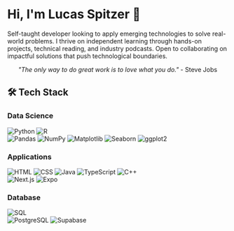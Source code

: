 # Hi, I'm Lucas Spitzer 👋

Self-taught developer looking to apply emerging technologies to solve real-world problems. I thrive on independent learning through hands-on projects, technical reading, and industry podcasts. Open to collaborating on impactful solutions that push technological boundaries.

<div align="center">
  
*"The only way to do great work is to love what you do."* - Steve Jobs

</div>

## 🛠️ Tech Stack

### Data Science
![Python](https://img.shields.io/badge/Python-306998?style=flat&logo=python&logoColor=FFD43B)
![R](https://img.shields.io/badge/R-276DC3?style=flat&logo=r&logoColor=white)
<br>
![Pandas](https://img.shields.io/badge/Pandas-150458?style=flat&logo=pandas&logoColor=white)
![NumPy](https://img.shields.io/badge/NumPy-013243?style=flat&logo=numpy&logoColor=white)
![Matplotlib](https://img.shields.io/badge/Matplotlib-11557C?style=flat&logo=python&logoColor=white)
![Seaborn](https://img.shields.io/badge/Seaborn-4B8BBE?style=flat&logo=python&logoColor=white)
![ggplot2](https://img.shields.io/badge/ggplot2-276DC3?style=flat&logo=r&logoColor=white)

### Applications
![HTML](https://img.shields.io/badge/HTML5-E34F26?style=flat&logo=html5&logoColor=white)
![CSS](https://img.shields.io/badge/CSS3-1572B6?style=flat&logo=css&logoColor=white)
![Java](https://img.shields.io/badge/Java-ED8B00?style=flat&logo=openjdk&logoColor=white)
![TypeScript](https://img.shields.io/badge/TypeScript-007ACC?style=flat&logo=typescript&logoColor=white)
![C++](https://img.shields.io/badge/C%2B%2B-00599C?style=flat&logo=cplusplus&logoColor=white)
<br>
![Next.js](https://img.shields.io/badge/Next.js-000000?style=flat&logo=next.js&logoColor=white)
![Expo](https://img.shields.io/badge/Expo-white?style=flat&logo=expo&logoColor=000000)

### Database
![SQL](https://img.shields.io/badge/SQL-003B57?style=flat&logo=sqlite&logoColor=white)
<br>
![PostgreSQL](https://img.shields.io/badge/PostgreSQL-316192?style=flat&logo=postgresql&logoColor=white)
![Supabase](https://img.shields.io/badge/Supabase-0E1E25?style=flat&logo=supabase&logoColor=3ECF8E)


